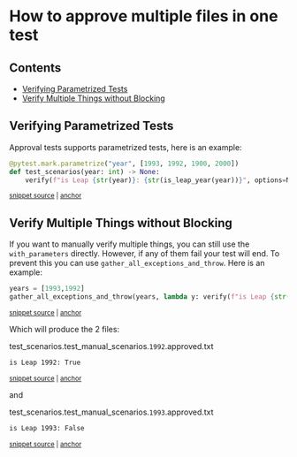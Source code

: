 # How to approve multiple files in one test

<!-- toc -->
## Contents

  * [Verifying Parametrized Tests](#verifying-parametrized-tests)
  * [Verify Multiple Things without Blocking](#verify-multiple-things-without-blocking)<!-- endToc -->

## Verifying Parametrized Tests

Approval tests supports parametrized tests, here is an example:

<!-- snippet: parametrized-test-example -->
<a id='snippet-parametrized-test-example'></a>
```py
@pytest.mark.parametrize("year", [1993, 1992, 1900, 2000])
def test_scenarios(year: int) -> None:
    verify(f"is Leap {str(year)}: {str(is_leap_year(year))}", options=NamerFactory.with_parameters(year))
```
<sup><a href='/tests/test_scenarios.py#L24-L28' title='Snippet source file'>snippet source</a> | <a href='#snippet-parametrized-test-example' title='Start of snippet'>anchor</a></sup>
<!-- endSnippet -->

## Verify Multiple Things without Blocking

If you want to manually verify multiple things, you can still use the `with_parameters` directly. 
However, if any of them fail your test will end. To prevent this you can use `gather_all_exceptions_and_throw`.
Here is an example:

<!-- snippet: multiple-verifies-without-blocking -->
<a id='snippet-multiple-verifies-without-blocking'></a>
```py
years = [1993,1992]
gather_all_exceptions_and_throw(years, lambda y: verify(f"is Leap {str(y)}: {str(is_leap_year(y))}", options=NamerFactory.with_parameters(y)))
```
<sup><a href='/tests/test_scenarios.py#L32-L35' title='Snippet source file'>snippet source</a> | <a href='#snippet-multiple-verifies-without-blocking' title='Start of snippet'>anchor</a></sup>
<!-- endSnippet -->

Which will produce the 2 files:

test_scenarios.test_manual_scenarios.`1992`.approved.txt

<!-- snippet: test_scenarios.test_manual_scenarios.1992.approved.txt -->
<a id='snippet-test_scenarios.test_manual_scenarios.1992.approved.txt'></a>
```txt
is Leap 1992: True
```
<sup><a href='/tests/approved_files/test_scenarios.test_manual_scenarios.1992.approved.txt#L1-L1' title='Snippet source file'>snippet source</a> | <a href='#snippet-test_scenarios.test_manual_scenarios.1992.approved.txt' title='Start of snippet'>anchor</a></sup>
<!-- endSnippet -->

and 

test_scenarios.test_manual_scenarios.`1993`.approved.txt

<!-- snippet: test_scenarios.test_manual_scenarios.1993.approved.txt -->
<a id='snippet-test_scenarios.test_manual_scenarios.1993.approved.txt'></a>
```txt
is Leap 1993: False
```
<sup><a href='/tests/approved_files/test_scenarios.test_manual_scenarios.1993.approved.txt#L1-L1' title='Snippet source file'>snippet source</a> | <a href='#snippet-test_scenarios.test_manual_scenarios.1993.approved.txt' title='Start of snippet'>anchor</a></sup>
<!-- endSnippet -->

